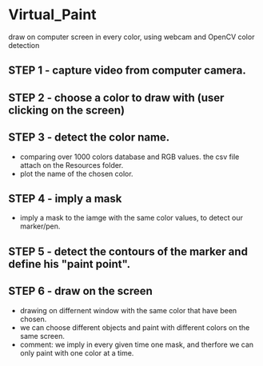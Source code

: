 # Virtual_Paint
draw on computer screen in every color, using webcam and OpenCV color detection

## STEP 1 - capture video from computer camera.
## STEP 2 - choose a color to draw with (user clicking on the screen)
## STEP 3 - detect the color name.
* comparing over 1000 colors database and RGB values. the csv file attach on the Resources folder.
* plot the name of the chosen color.
## STEP 4 - imply a mask
* imply a mask to the iamge with the same color values, to detect our marker/pen.
## STEP 5 - detect the contours of the marker and define his "paint point".
## STEP 6 - draw on the screen
 * drawing on differnent window with the same color that have been chosen.
 * we can choose different objects and paint with different colors on the same screen.
 * comment: we imply in every given time one mask, and therfore we can only paint with one color at a time.
